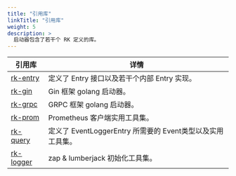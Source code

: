 ```yaml
---
title: "引用库"
linkTitle: "引用库"
weight: 5
description: >
  启动器包含了若干个 RK 定义的库。
---
```


| 引用库 | 详情 |
| ---- | ---- |
| [rk-entry](https://github.com/rookie-ninja/rk-entry) | 定义了 Entry 接口以及若干个内部 Entry 实现。|
| [rk-gin](https://github.com/rookie-ninja/rk-gin) | Gin 框架 golang 启动器。 |
| [rk-grpc](https://github.com/rookie-ninja/rk-grpc) | GRPC 框架 golang 启动器。 |
| [rk-prom](https://github.com/rookie-ninja/rk-prom) | Prometheus 客户端实用工具集。|
| [rk-query](https://github.com/rookie-ninja/rk-query) | 定义了 EventLoggerEntry 所需要的 Event类型以及实用工具集。|
| [rk-logger](https://github.com/rookie-ninja/rk-logger) | zap & lumberjack 初始化工具集。|